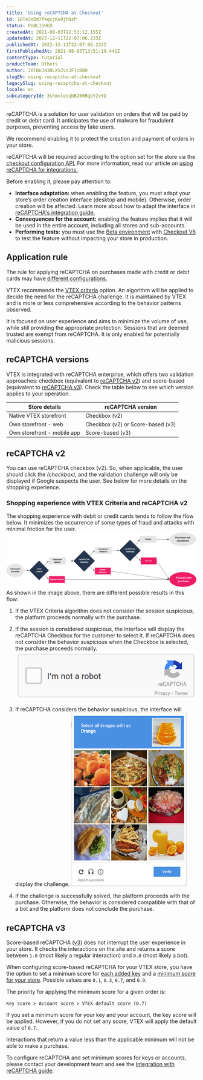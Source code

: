 ```yaml
---
title: 'Using reCAPTCHA at Checkout'
id: 18Te3oDd7f4qcjKu9jhNzP
status: PUBLISHED
createdAt: 2021-08-03T12:53:12.155Z
updatedAt: 2023-12-11T22:07:06.233Z
publishedAt: 2023-12-11T22:07:06.233Z
firstPublishedAt: 2021-08-03T13:51:19.441Z
contentType: tutorial
productTeam: Others
author: 30TBnJ838LXSZvdJFlcB8H
slugEN: using-recaptcha-at-checkout
legacySlug: using-recaptcha-at-checkout
locale: en
subcategoryId: 3shmvletqbB206RqbY2vYQ
---
```



reCAPTCHA is a solution for user validation on orders that will be paid by credit or debit card. It anticipates the use of malware for fraudulent purposes, preventing access by fake users. 

We recommend enabling it to protect the creation and payment of orders in your store.

reCAPTCHA will be required according to the option set for the store via the [checkout configuration API.](https://developers.vtex.com/docs/api-reference/checkout-api#post-/api/checkout/pvt/configuration/orderForm) For more information, read our article on [using reCAPTCHA for integrations.](https://developers.vtex.com/vtex-rest-api/docs/recaptcha)

Before enabling it, please pay attention to:

* **Interface adaptation:** when enabling the feature, you must adapt your store’s order creation interface (desktop and mobile). Otherwise, order creation will be affected. Learn more about how to adapt the interface in [reCAPTCHA's integration guide.](https://developers.vtex.com/vtex-rest-api/docs/recaptcha)
* **Consequences for the account:** enabling the feature implies that it will be used in the entire account, including all stores and sub-accounts.
* **Performing tests:** you must use the [Beta environment](https://help.vtex.com/en/tutorial/acessar-o-ambiente-beta-pelo-dominio-myvtex-com--3BHM289568gcSwk2O80Asu) with [Checkout V6](https://help.vtex.com/en/tutorial/ativar-o-checkout-v6--7qVqv3ptRvpVVplrvg8ruH) to test the feature without impacting your store in production.

## Application rule

The rule for applying reCAPTCHA on purchases made with credit or debit cards may have[ different configurations.](https://developers.vtex.com/docs/api-reference/checkout-api#post-/api/checkout/pvt/configuration/orderForm)

VTEX recommends the [VTEX criteria](https://developers.vtex.com/docs/api-reference/checkout-api#post-/api/checkout/pvt/configuration/orderForm) option. An algorithm will be applied to decide the need for the reCAPTCHA challenge. It is maintained by VTEX and is more or less comprehensive according to the behavior patterns observed.

It is focused on user experience and aims to minimize the volume of use, while still providing the appropriate protection.  Sessions that are deemed trusted are exempt from reCAPTCHA. It is only enabled for potentially malicious sessions.

## reCAPTCHA versions

VTEX is integrated with reCAPTCHA enterprise, which offers two validation approaches: checkbox (equivalent to [reCAPTCHA v2](https://developers.google.com/recaptcha/docs/display)) and score-based (equivalent to [reCAPTCHA v3](https://developers.google.com/recaptcha/docs/v3)). Check the table below to see which version applies to your operation.

| **Store details**           | **reCAPTCHA version** |
|-----------------------------|-----------------------|
| Native VTEX storefront      | Checkbox (v2)                    |
| Own storefront - web        | Checkbox (v2) or Score-based (v3)              |
| Own storefront - mobile app | Score-based (v3)                    |

## reCAPTCHA v2

You can use reCAPTCHA checkbox (v2). So, when applicable, the user should click the <i class="far fa-check-square"></i> _(checkbox),_ and the validation challenge will only be displayed if Google suspects the user. See below for more details on the shopping experience.

### Shopping experience with VTEX Criteria and reCAPTCHA v2

The shopping experience with debit or credit cards tends to follow the flow below. It minimizes the occurrence of some types of fraud and attacks with minimal friction for the user.
![reCAPTCHA scenariosEN](https://raw.githubusercontent.com/vtexdocs/help-center-content/refs/heads/main/docs/en/tutorials/checkout/recaptcha/using-recaptcha-at-checkout_1.jpg)
As shown in the image above, there are different possible results in this flow:

1. If the VTEX Criteria algorithm does not consider the session suspicious, the platform proceeds normally with the purchase.

2. If the session is considered suspicious, the interface will display the reCAPTCHA Checkbox for the customer to select it. If reCAPTCHA does not consider the behavior suspicious when the Checkbox is selected, the purchase proceeds normally.
![newCaptchaAnchor](https://raw.githubusercontent.com/vtexdocs/help-center-content/refs/heads/main/docs/en/tutorials/checkout/recaptcha/using-recaptcha-at-checkout_2.gif)

3. If reCAPTCHA considers the behavior suspicious, the interface will display the challenge.
![desafio recaptcha](https://raw.githubusercontent.com/vtexdocs/help-center-content/refs/heads/main/docs/en/tutorials/checkout/recaptcha/using-recaptcha-at-checkout_3.png)

4. If the challenge is successfully solved, the platform proceeds with the purchase. Otherwise, the behavior is considered compatible with that of a bot and the platform does not conclude the purchase.

## reCAPTCHA v3

Score-based reCAPTCHA ([v3](https://developers.google.com/recaptcha/docs/v3)) does not interrupt the user experience in your store. It checks the interactions on the site and returns a score between `1.0` (most likely a regular interaction) and `0.0` (most likely a bot).

When configuring score-based reCAPTCHA for your VTEX store, you have the option to set a minimum score for [each added key](https://developers.vtex.com/docs/guides/implementing-recaptcha-in-integrations#getting-the-recaptcha-key-for-mobile-implementations) and a [minimum score for your store](https://developers.vtex.com/docs/guides/implementing-recaptcha-in-integrations#recaptcha-v3-score). Possible values are `0.1`, `0.3`, `0.7`, and `0.9`.

The priority for applying the minimum score for a given order is:

```
Key score > Account score > VTEX default score (0.7)
```

If you set a minimum score for your key and your account, the key score will be applied. However, if you do not set any score, VTEX will apply the default value of `0.7`.

Interactions that return a value less than the applicable minimum will not be able to make a purchase.

To configure reCAPTCHA and set minimum scores for keys or accounts, please contact your development team and see the [Integration with reCAPTCHA guide](https://developers.vtex.com/docs/guides/recaptcha#recaptcha-v3-score).

